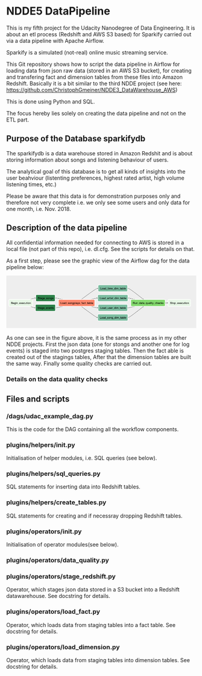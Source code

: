 # NDDE5 DataPipeline

This is my fifth project for the Udacity Nanodegree of Data Engineering. It is about an etl process (Redshift and AWS S3 based) for Sparkify carried out via a data pipeline with Apache Airflow.

Sparkify is a simulated (not-real) online music streaming service.

This Git repository shows how to script the data pipeline in Airflow for loading data from json raw data (stored in an AWS S3 bucket), for creating and transfering fact and dimension tables from these files into Amazon Redshift. Basically it is a bit similar to the third NDDE project (see here: https://github.com/ChristophGmeiner/NDDE3_DataWarehouse_AWS)

This is done using Python and SQL.

The focus hereby lies solely on creating the data pipeline and not on the ETL part.

## Purpose of the Database sparkifydb

The sparkifydb is a data warehouse stored in Amazon Redshit and is about storing information about songs and listening behaviour of users.

The analytical goal of this database is to get all kinds of insights into the user beahviour (listenting preferences, highest rated artist, high volume listening times, etc.)

Please be aware that this data is for demonstration purposes only and therefore not very complete i.e. we only see some users and only data for one month, i.e. Nov. 2018.

## Description of the data pipeline

All confidential information needed for connecting to AWS is stored in a local file (not part of this repo), i.e. dl.cfg. See the scripts for details on that.

As a first step, please see the graphic view of the Airflow dag for the data pipeline below:

![](NDDE5_Figure01.png)

As one can see in the figure above, it is the same process as in my other NDDE projects. First the json data (one for stongs and another one for log events) is staged into two postgres staging tables. Then the fact able is created out of the stagings tables, After that the dimension tables are built the same way. Finally some quality checks are carried out.

### Details on the data quality checks

## Files and scripts

### /dags/udac_example_dag.py
This is the code for the DAG containing all the workflow components.

### plugins/helpers/__init__.py
Initialisation of helper modules, i.e. SQL queries (see below).

### plugins/helpers/sql_queries.py
SQL statements for inserting data into Redshift tables.

### plugins/helpers/create_tables.py
SQL statements for creating and if necessray dropping Redshift tables.

### plugins/operators/__init__.py
Initialisation of operator modules(see below).

### plugins/operators/data_quality.py

### plugins/operators/stage_redshift.py
Operator, which stages json data stored in a S3 bucket into a Redshift datawarehouse. See docstring for details.

### plugins/operators/load_fact.py
Operator, which loads data from staging tables into a fact table. See docstring for details.

### plugins/operators/load_dimension.py
Operator, which loads data from staging tables into dimension tables. See docstring for details.


